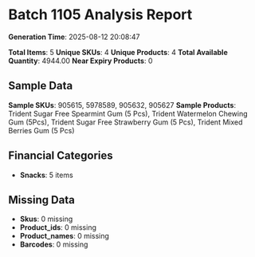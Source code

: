 # Batch 1105 Analysis Report

**Generation Time**: 2025-08-12 20:08:47

**Total Items**: 5
**Unique SKUs**: 4
**Unique Products**: 4
**Total Available Quantity**: 4944.00
**Near Expiry Products**: 0

## Sample Data
**Sample SKUs**: 905615, 5978589, 905632, 905627
**Sample Products**: Trident Sugar Free Spearmint Gum (5 Pcs), Trident Watermelon Chewing Gum (5Pcs), Trident Sugar Free Strawberry Gum (5 Pcs), Trident Mixed Berries Gum (5 Pcs)

## Financial Categories
- **Snacks**: 5 items

## Missing Data
- **Skus**: 0 missing
- **Product_ids**: 0 missing
- **Product_names**: 0 missing
- **Barcodes**: 0 missing
